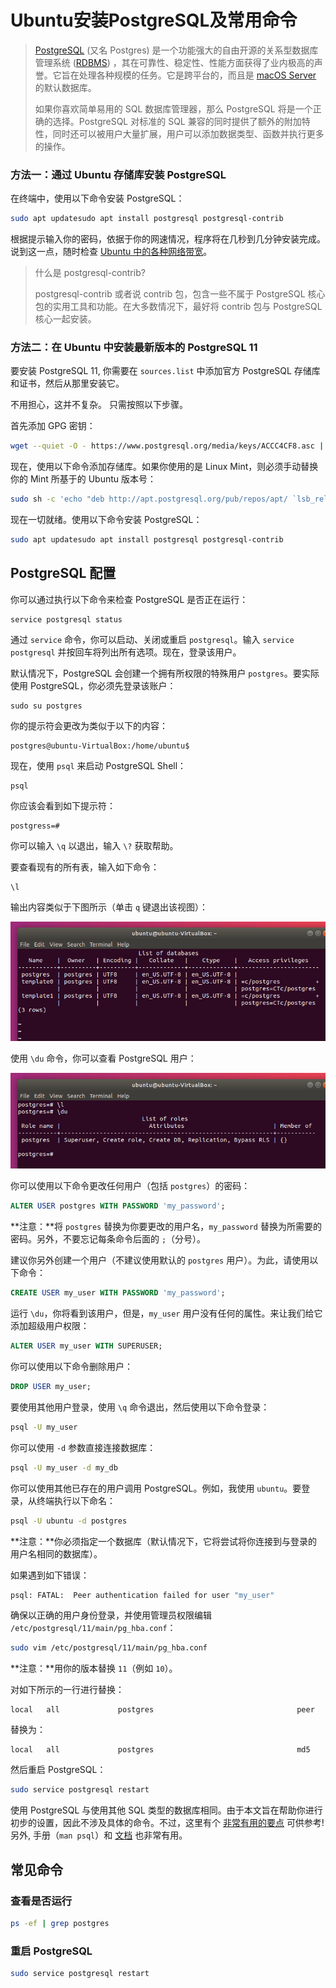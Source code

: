 # Ubuntu安装PostgreSQL及常用命令

> [PostgreSQL](https://www.postgresql.org/) (又名 Postgres) 是一个功能强大的自由开源的关系型数据库管理系统 ([RDBMS](https://www.codecademy.com/articles/what-is-rdbms-sql)) ，其在可靠性、稳定性、性能方面获得了业内极高的声誉。它旨在处理各种规模的任务。它是跨平台的，而且是 [macOS Server](https://www.apple.com/in/macos/server/) 的默认数据库。
>
> 如果你喜欢简单易用的 SQL 数据库管理器，那么 PostgreSQL 将是一个正确的选择。PostgreSQL 对标准的 SQL 兼容的同时提供了额外的附加特性，同时还可以被用户大量扩展，用户可以添加数据类型、函数并执行更多的操作。

### 方法一：通过 Ubuntu 存储库安装 PostgreSQL

在终端中，使用以下命令安装 PostgreSQL：

```bash
sudo apt updatesudo apt install postgresql postgresql-contrib
```

根据提示输入你的密码，依据于你的网速情况，程序将在几秒到几分钟安装完成。说到这一点，随时检查 [Ubuntu 中的各种网络带宽](https://itsfoss.com/network-speed-monitor-linux/)。

> 什么是 postgresql-contrib?
>
> postgresql-contrib 或者说 contrib 包，包含一些不属于 PostgreSQL 核心包的实用工具和功能。在大多数情况下，最好将 contrib 包与 PostgreSQL 核心一起安装。

### 方法二：在 Ubuntu 中安装最新版本的 PostgreSQL 11

要安装 PostgreSQL 11, 你需要在 `sources.list` 中添加官方 PostgreSQL 存储库和证书，然后从那里安装它。

不用担心，这并不复杂。 只需按照以下步骤。

首先添加 GPG 密钥：

```bash
wget --quiet -O - https://www.postgresql.org/media/keys/ACCC4CF8.asc | sudo apt-key add -
```

现在，使用以下命令添加存储库。如果你使用的是 Linux Mint，则必须手动替换你的 Mint 所基于的 Ubuntu 版本号：

```bash
sudo sh -c 'echo "deb http://apt.postgresql.org/pub/repos/apt/ `lsb_release -cs`-pgdg main" >> /etc/apt/sources.list.d/pgdg.list'
```

现在一切就绪。使用以下命令安装 PostgreSQL：

```bash
sudo apt updatesudo apt install postgresql postgresql-contrib
```

## PostgreSQL 配置

你可以通过执行以下命令来检查 PostgreSQL 是否正在运行：

```
service postgresql status
```

通过 `service` 命令，你可以启动、关闭或重启 `postgresql`。输入 `service postgresql` 并按回车将列出所有选项。现在，登录该用户。

默认情况下，PostgreSQL 会创建一个拥有所权限的特殊用户 `postgres`。要实际使用 PostgreSQL，你必须先登录该账户：

```
sudo su postgres
```

你的提示符会更改为类似于以下的内容：

```
postgres@ubuntu-VirtualBox:/home/ubuntu$ 
```

现在，使用 `psql` 来启动 PostgreSQL Shell：

```
psql
```

你应该会看到如下提示符：

```
postgress=#
```

你可以输入 `\q` 以退出，输入 `\?` 获取帮助。

要查看现有的所有表，输入如下命令：

```
\l
```

输出内容类似于下图所示（单击 `q` 键退出该视图）：

![PostgreSQL Tables](image/225044l3a8rezjd83og2ry.png)

使用 `\du` 命令，你可以查看 PostgreSQL 用户：

![PostgreSQLUsers](image/225045tb86k3nnv0l0nlkj.png)

你可以使用以下命令更改任何用户（包括 `postgres`）的密码：

```sql
ALTER USER postgres WITH PASSWORD 'my_password';
```

**注意：**将 `postgres` 替换为你要更改的用户名，`my_password` 替换为所需要的密码。另外，不要忘记每条命令后面的 `;`（分号）。

建议你另外创建一个用户（不建议使用默认的 `postgres` 用户）。为此，请使用以下命令：

```sql
CREATE USER my_user WITH PASSWORD 'my_password';
```

运行 `\du`，你将看到该用户，但是，`my_user` 用户没有任何的属性。来让我们给它添加超级用户权限：

```sql
ALTER USER my_user WITH SUPERUSER;
```

你可以使用以下命令删除用户：

```sql
DROP USER my_user;
```

要使用其他用户登录，使用 `\q` 命令退出，然后使用以下命令登录：

```bash
psql -U my_user
```

你可以使用 `-d` 参数直接连接数据库：

```bash
psql -U my_user -d my_db
```

你可以使用其他已存在的用户调用 PostgreSQL。例如，我使用 `ubuntu`。要登录，从终端执行以下命名：

```bash
psql -U ubuntu -d postgres
```

**注意：**你必须指定一个数据库（默认情况下，它将尝试将你连接到与登录的用户名相同的数据库）。

如果遇到如下错误：

```bash
psql: FATAL:  Peer authentication failed for user "my_user"
```

确保以正确的用户身份登录，并使用管理员权限编辑 `/etc/postgresql/11/main/pg_hba.conf`：

```bash
sudo vim /etc/postgresql/11/main/pg_hba.conf
```

**注意：**用你的版本替换 `11`（例如 `10`）。

对如下所示的一行进行替换：

```text
local   all             postgres                                peer
```

替换为：

```text
local   all             postgres                                md5
```

然后重启 PostgreSQL：

```bash
sudo service postgresql restart
```

使用 PostgreSQL 与使用其他 SQL 类型的数据库相同。由于本文旨在帮助你进行初步的设置，因此不涉及具体的命令。不过，这里有个 [非常有用的要点](https://gist.github.com/Kartones/dd3ff5ec5ea238d4c546) 可供参考! 另外, 手册（`man psql`）和 [文档](https://www.postgresql.org/docs/manuals/) 也非常有用。

## 常见命令

### 查看是否运行

```bash
ps -ef | grep postgres
```

### 重启 PostgreSQL

```bash
sudo service postgresql restart
```

<script>
export default {
    mounted () {
      this.$page.lastUpdated = "2022/1/24 凌晨0:09:09";
    }
  }
</script>